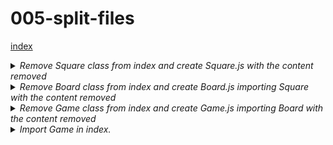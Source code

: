 # 005-split-files

[index](index.md)

<details>
<summary>
<i>Remove Square class from index and create Square.js with the content removed</i>
</summary>

```
import React from 'react';
import './index.css';

class Square extends React.Component {
  render() {
    return (
      <button className="square">
        {this.props.value}
      </button>
    );
  }
}

export default Square;
```
</details>

<details>
<summary>
<i>Remove Board class from index and create Board.js importing Square with the content removed</i>
</summary>

```
import React from 'react';
import Square from './Square';
import './index.css';

class Board extends React.Component {

  renderSquare(value) {
    return <Square value={value}/>;
  }

  render() {
    const status = 'Next player: X';

    return (
      <div>
        <div className="status">{status}</div>
        <div className="board-row">
          {this.renderSquare(0)}
          {this.renderSquare(1)}
          {this.renderSquare(2)}
        </div>
        <div className="board-row">
          {this.renderSquare(3)}
          {this.renderSquare(4)}
          {this.renderSquare(5)}
        </div>
        <div className="board-row">
          {this.renderSquare(6)}
          {this.renderSquare(7)}
          {this.renderSquare(8)}
        </div>
      </div>
    );
  }
}

export default Board;
```
</details>


<details>
<summary>
<i>Remove Game class from index and create Game.js importing Board with the content removed</i>
</summary>

```
import React from 'react';
import Board from './Board';
import './index.css';

class Game extends React.Component {
  render() {
    return (
      <div className="game">
        <div className="game-board">
          <Board />
        </div>
        <div className="game-info">
          <div>{/* status */}</div>
          <ol>{/* TODO */}</ol>
        </div>
      </div>
    );
  }
}

export default Game;
```
</details>

<details>
<summary>
<i>Import Game in index.</i>
</summary>

```
import React from 'react';
import ReactDOM from 'react-dom';
import Game from './Game';

ReactDOM.render(  <Game />,document.getElementById('root') );
```
</details>